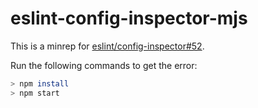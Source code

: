 # eslint-config-inspector-mjs

This is a minrep for
[eslint/config-inspector#52](https://github.com/eslint/config-inspector/issues/52).

Run the following commands to get the error:

```bash
> npm install
> npm start
```
